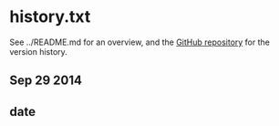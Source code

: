 
# history.txt

See ../README.md for an overview, 
and the [GitHub repository][github repo] for the version history.

## Sep 29 2014



## date



[github repo]: https://github.com/MarlboroCollegeComputerScience/flask_sql_planet_express


